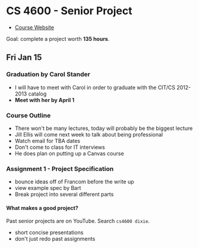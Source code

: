 # CS 4600 - Senior Project

* [Course Website](http://cit.dixie.edu/cs/4600/)

Goal: complete a project worth **135 hours**.

## Fri Jan 15

### Graduation by Carol Stander

* I will have to meet with Carol in order to graduate with the CIT/CS 2012-2013 catalog
* **Meet with her by April 1**

### Course Outline

* There won't be many lectures, today will probably be the biggest lecture
* Jill Ellis will come next week to talk about being professional
* Watch email for TBA dates
* Don't come to class for IT interviews
* He does plan on putting up a Canvas course

### Assignment 1 - Project Specification

* bounce ideas off of Francom before the write up
* view example spec by Bart
* Break project into several different parts

#### What makes a good project?

Past senior projects are on YouTube. Search `cs4600 dixie`.

* short concise presentations
* don't just redo past assignments
